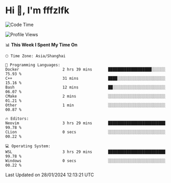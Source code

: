 # Hi 👋, I'm fffzlfk

<!--START_SECTION:waka-->
![Code Time](http://img.shields.io/badge/Code%20Time-646%20hrs%208%20mins-blue)

![Profile Views](http://img.shields.io/badge/Profile%20Views-0-blue)

📊 **This Week I Spent My Time On** 

```text
🕑︎ Time Zone: Asia/Shanghai

💬 Programming Languages: 
Docker                   2 hrs 39 mins       ███████████████████░░░░░░   75.93 % 
C++                      31 mins             ████░░░░░░░░░░░░░░░░░░░░░   15.16 % 
Bash                     12 mins             ██░░░░░░░░░░░░░░░░░░░░░░░   06.07 % 
CMake                    2 mins              ░░░░░░░░░░░░░░░░░░░░░░░░░   01.21 % 
Other                    1 min               ░░░░░░░░░░░░░░░░░░░░░░░░░   00.87 % 

🔥 Editors: 
Neovim                   3 hrs 29 mins       █████████████████████████   99.78 % 
CLion                    0 secs              ░░░░░░░░░░░░░░░░░░░░░░░░░   00.22 % 

💻 Operating System: 
WSL                      3 hrs 29 mins       █████████████████████████   99.78 % 
Windows                  0 secs              ░░░░░░░░░░░░░░░░░░░░░░░░░   00.22 % 
```


 Last Updated on 28/01/2024 12:13:21 UTC
<!--END_SECTION:waka-->
